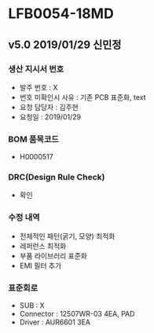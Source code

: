 # LFB0054-18MD

## v5.0 2019/01/29 신민정

### 생산 지시서 번호
* 발주 번호 : X
* 번호 미확인시 사유 : 기존 PCB 표준화, text
* 요청 담당자 : 김주현
* 요청일 : 2019/01/29

###  BOM 품목코드
* H0000517

### DRC(Design Rule Check)
* 확인

### 수정 내역
* 전체적인 패턴(굵기, 모양) 최적화
* 레퍼런스 최적화
* 부품 라이브러리 표준화
* EMI 필터 추가

### 표준회로
* SUB : X
* Connector : 12507WR-03 4EA, PAD
* Driver :  AUR6601 3EA

